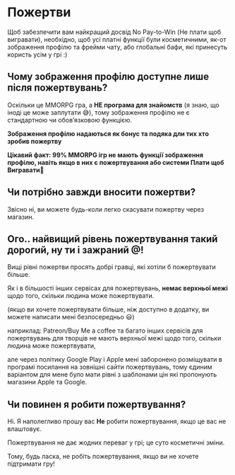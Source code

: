 # Пожертви
Щоб забезпечити вам найкращий досвід No Pay-to-Win (Не плати щоб вигравати), необхідно, щоб усі платні функції були косметичними, як-от зображення профілю та фрейми чату, 
або глобальні бафи, які принесуть користь усім у грі :)

## Чому зображення профілю доступне лише після пожертвувань?
Оскільки це MMORPG гра, а **НЕ програма для знайомств** (я знаю, що іноді це може заплутати 😅), тому зображення профілю не є стандартною чи обов’язковою функцією.

**Зображення профілю надаються як бонус та подяка дли тих хто зробив пожертву**

**Цікавий факт: 99% MMORPG ігр не мають функції зображення профілю, навіть якщо в них є пожертвування або системи Плати щоб Вигравати🤯**

## Чи потрібно завжди вносити пожертви?
Звісно ні, ви можете будь-коли легко скасувати пожертву через магазин.

## Ого.. найвищий рівень пожертвування такий дорогий, ну ти і зажраний @$%#^#$!
Вищі рівні пожертви просять добрі гравці, які хотіли б пожертвувати більше. 

Як і в більшості інших сервісах для пожертвувань, **немає верхньої межі** щодо того, скільки людина може пожертвувати. 

(якщо ви хочете пожертвувати більше, ніж доступно в додатку, ви можете написати мені безпосередньо 😃)

наприклад: Patreon/Buy Me a coffee та багато інших сервісів для пожертвувань для творців не мають верхньої межі щодо того, скільки людина може пожертвувати,

але через політику Google Play і Apple мені заборонено розміщувати в програмі посилання на зовнішні сайти пожертвувань,
тому єдиним варіантом для мене було мати рівні з шаблонами цін які пропонують магазини Apple та Google.

## Чи повинен я робити пожертвування?
Ні. Я наполегливо прошу вас **Не** робити пожертвування, якщо це вас не влаштовує.

Пожертвування не дає жодних переваг у грі; це суто косметичні зміни.

Тому, будь ласка, не робіть пожертвування, якщо ви не хочете підтримати гру!
